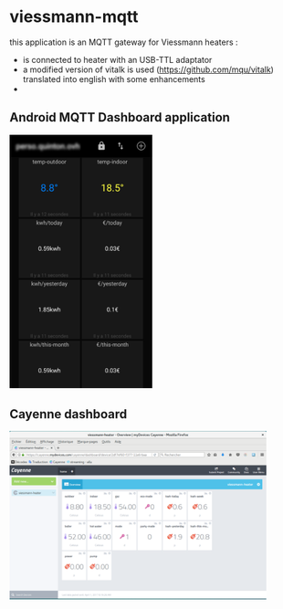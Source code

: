 # viessmann-mqtt

this application is an MQTT gateway for Viessmann heaters :
* is connected to heater with an USB-TTL adaptator
* a modified version of vitalk is used (https://github.com/mqu/vitalk) translated into english with some enhancements
* 

## Android MQTT Dashboard application

<img src="./docs/android-mqtt-dashboard.png" alt="Android Dashboard" width=250 />

## Cayenne dashboard

<img src="./docs/cayenne-dashboard-viessmann-heater.png" alt="Cayenne Dashboard" width=450 />

